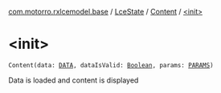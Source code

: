 [com.motorro.rxlcemodel.base](../../index.md) / [LceState](../index.md) / [Content](index.md) / [&lt;init&gt;](./-init-.md)

# &lt;init&gt;

`Content(data: `[`DATA`](index.md#DATA)`, dataIsValid: `[`Boolean`](https://kotlinlang.org/api/latest/jvm/stdlib/kotlin/-boolean/index.html)`, params: `[`PARAMS`](index.md#PARAMS)`)`

Data is loaded and content is displayed

